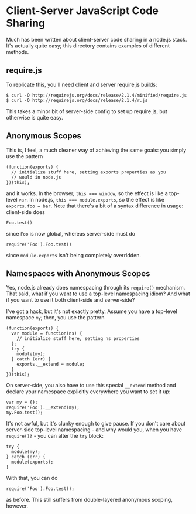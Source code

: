# Client-Server JavaScript Code Sharing

Much has been written about client-server code sharing in a node.js stack.
It's actually quite easy; this directory contains examples of different
methods.

## require.js

To replicate this, you'll need client and server require.js builds:

    $ curl -O http://requirejs.org/docs/release/2.1.4/minified/require.js
    $ curl -O http://requirejs.org/docs/release/2.1.4/r.js

This takes a minor bit of server-side config to set up require.js, but
otherwise is quite easy.

## Anonymous Scopes

This is, I feel, a much cleaner way of achieving the same goals: you simply
use the pattern

    (function(exports) {
      // initialize stuff here, setting exports properties as you
      // would in node.js
    })(this);

and it works. In the browser, `this === window`, so the effect is
like a top-level `var`. In node.js, `this === module.exports`, so the effect
is like `exports.foo = bar`. Note that there's a bit of a syntax difference
in usage: client-side does

    Foo.test()

since `Foo` is now global, whereas server-side must do

    require('Foo').Foo.test()

since `module.exports` isn't being completely overridden.

## Namespaces with Anonymous Scopes

Yes, node.js already does namespacing through its `require()` mechanism.
That said, what if you want to use a top-level namespacing idiom? And what if
you want to use it both client-side and server-side?

I've got a hack, but it's not exactly pretty. Assume you have a top-level
namespace `my`; then, you use the pattern

    (function(exports) {
      var module = function(ns) {
        // initialize stuff here, setting ns properties
      };
      try {
        module(my);
      } catch (err) {
        exports.__extend = module;
      }
    })(this);

On server-side, you also have to use this special `__extend` method and
declare your namespace explicitly everywhere you want to set it up:

    var my = {};
    require('Foo').__extend(my);
    my.Foo.test();

It's not awful, but it's clunky enough to give pause. If you don't care about
server-side top-level namespacing - and why would you, when you have
`require()`? - you can alter the `try` block:

    try {
      module(my);
    } catch (err) {
      module(exports);
    }

With that, you can do

    require('Foo').Foo.test();

as before. This still suffers from double-layered anonymous scoping,
however.
